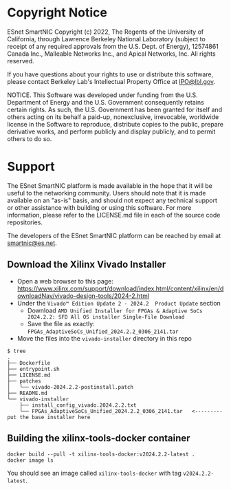 # Copyright Notice

ESnet SmartNIC Copyright (c) 2022, The Regents of the University of
California, through Lawrence Berkeley National Laboratory (subject to
receipt of any required approvals from the U.S. Dept. of Energy),
12574861 Canada Inc., Malleable Networks Inc., and Apical Networks, Inc.
All rights reserved.

If you have questions about your rights to use or distribute this software,
please contact Berkeley Lab's Intellectual Property Office at
IPO@lbl.gov.

NOTICE.  This Software was developed under funding from the U.S. Department
of Energy and the U.S. Government consequently retains certain rights.  As
such, the U.S. Government has been granted for itself and others acting on
its behalf a paid-up, nonexclusive, irrevocable, worldwide license in the
Software to reproduce, distribute copies to the public, prepare derivative
works, and perform publicly and display publicly, and to permit others to do so.


# Support

The ESnet SmartNIC platform is made available in the hope that it will
be useful to the networking community. Users should note that it is
made available on an "as-is" basis, and should not expect any
technical support or other assistance with building or using this
software. For more information, please refer to the LICENSE.md file in
each of the source code repositories.

The developers of the ESnet SmartNIC platform can be reached by email
at smartnic@es.net.


Download the Xilinx Vivado Installer
------------------------------------

* Open a web browser to this page: https://www.xilinx.com/support/download/index.html/content/xilinx/en/downloadNav/vivado-design-tools/2024-2.html
* Under the `Vivado™ Edition Update 2 - 2024.2  Product Update` section
  * Download `AMD Unified Installer for FPGAs & Adaptive SoCs 2024.2.2: SFD All OS installer Single-File Download`
  * Save the file as exactly: `FPGAs_AdaptiveSoCs_Unified_2024.2.2_0306_2141.tar`
* Move the files into the `vivado-installer` directory in this repo

```
$ tree
.
├── Dockerfile
├── entrypoint.sh
├── LICENSE.md
├── patches
│   └── vivado-2024.2.2-postinstall.patch
├── README.md
└── vivado-installer
    ├── install_config_vivado.2024.2.2.txt
    └── FPGAs_AdaptiveSoCs_Unified_2024.2.2_0306_2141.tar   <--------- put the base installer here
```

Building the xilinx-tools-docker container
------------------------------------------

```
docker build --pull -t xilinx-tools-docker:v2024.2.2-latest .
docker image ls
```

You should see an image called `xilinx-tools-docker` with tag `v2024.2.2-latest`.
